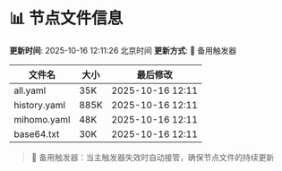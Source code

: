 # 📊 节点文件信息

**更新时间**: 2025-10-16 12:11:26 北京时间
**更新方式**: 🔄 备用触发器

| 文件名 | 大小 | 最后修改 |
|--------|------|----------|
| all.yaml | 35K | 2025-10-16 12:11 |
| history.yaml | 885K | 2025-10-16 12:11 |
| mihomo.yaml | 48K | 2025-10-16 12:11 |
| base64.txt | 30K | 2025-10-16 12:11 |

> 🔄 备用触发器：当主触发器失效时自动接管，确保节点文件的持续更新
